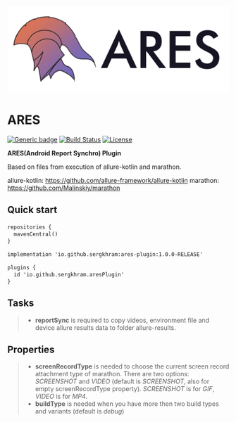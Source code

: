 ![ARES](ares3.jpg)
==========
# ARES
[![Generic badge](https://img.shields.io/badge/mavenCentral-1.0.0RELEASE-000000.svg)](https://search.maven.org/artifact/io.github.sergkhram/ares-plugin/1.0.0-RELEASE/jar)
[![Build Status](https://github.com/SergKhram/ARES/workflows/build/badge.svg)](https://github.com/SergKhram/ARES/actions)
[![License](https://img.shields.io/badge/License-Apache%202.0-blue.svg)](https://opensource.org/licenses/Apache-2.0)

**ARES(Android Report Synchro) Plugin**

Based on files from execution of allure-kotlin and marathon.

allure-kotlin: https://github.com/allure-framework/allure-kotlin
marathon: https://github.com/Malinskiy/marathon

## Quick start
```
repositories {
  mavenCentral()
}
```
```
implementation 'io.github.sergkhram:ares-plugin:1.0.0-RELEASE'
```
```
plugins {
  id 'io.github.sergkhram.aresPlugin'
}
```


## Tasks
> - **reportSync** is required to copy videos, environment file and device allure results data to folder allure-results.
## Properties
> - **screenRecordType** is needed to choose the current screen record attachment type of marathon. There are two options:
> *SCREENSHOT* and *VIDEO* (default is *SCREENSHOT*, also for empty screenRecordType property).
> *SCREENSHOT* is for *GIF*, *VIDEO* is for *MP4*.
> - **buildType** is needed when you have more then two build types and variants (default is *debug*)
